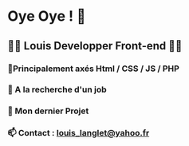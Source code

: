 
# Oye Oye ! 👋
## 👨‍💻 Louis Developper Front-end 👨‍💻
### 🥇Principalement axés Html / CSS / JS / PHP 
### 🔎 A la recherche d'un job 

### 📂 Mon dernier Projet 

### 📫 Contact : louis_langlet@yahoo.fr
